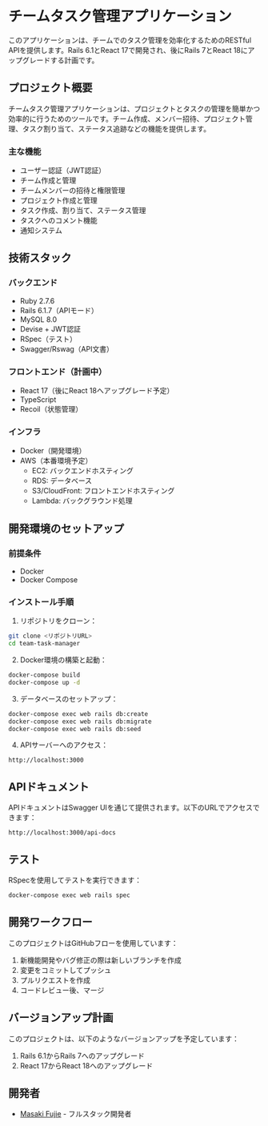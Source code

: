 # チームタスク管理アプリケーション

このアプリケーションは、チームでのタスク管理を効率化するためのRESTful APIを提供します。Rails 6.1とReact 17で開発され、後にRails 7とReact 18にアップグレードする計画です。

## プロジェクト概要

チームタスク管理アプリケーションは、プロジェクトとタスクの管理を簡単かつ効率的に行うためのツールです。チーム作成、メンバー招待、プロジェクト管理、タスク割り当て、ステータス追跡などの機能を提供します。

### 主な機能

- ユーザー認証（JWT認証）
- チーム作成と管理
- チームメンバーの招待と権限管理
- プロジェクト作成と管理
- タスク作成、割り当て、ステータス管理
- タスクへのコメント機能
- 通知システム

## 技術スタック

### バックエンド
- Ruby 2.7.6
- Rails 6.1.7（APIモード）
- MySQL 8.0
- Devise + JWT認証
- RSpec（テスト）
- Swagger/Rswag（API文書）

### フロントエンド（計画中）
- React 17（後にReact 18へアップグレード予定）
- TypeScript
- Recoil（状態管理）

### インフラ
- Docker（開発環境）
- AWS（本番環境予定）
  - EC2: バックエンドホスティング
  - RDS: データベース
  - S3/CloudFront: フロントエンドホスティング
  - Lambda: バックグラウンド処理

## 開発環境のセットアップ

### 前提条件
- Docker
- Docker Compose

### インストール手順

1. リポジトリをクローン：
```bash
git clone <リポジトリURL>
cd team-task-manager
```

2. Docker環境の構築と起動：
```bash
docker-compose build
docker-compose up -d
```

3. データベースのセットアップ：
```bash
docker-compose exec web rails db:create
docker-compose exec web rails db:migrate
docker-compose exec web rails db:seed
```

4. APIサーバーへのアクセス：
```
http://localhost:3000
```

## APIドキュメント

APIドキュメントはSwagger UIを通じて提供されます。以下のURLでアクセスできます：

```
http://localhost:3000/api-docs
```

## テスト

RSpecを使用してテストを実行できます：

```bash
docker-compose exec web rails spec
```

## 開発ワークフロー

このプロジェクトはGitHubフローを使用しています：

1. 新機能開発やバグ修正の際は新しいブランチを作成
2. 変更をコミットしてプッシュ
3. プルリクエストを作成
4. コードレビュー後、マージ

## バージョンアップ計画

このプロジェクトは、以下のようなバージョンアップを予定しています：

1. Rails 6.1からRails 7へのアップグレード
2. React 17からReact 18へのアップグレード

## 開発者

- [Masaki Fujie](https://github.com/FujieMasaki) - フルスタック開発者
